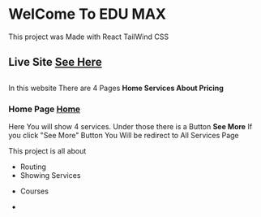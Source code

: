# WelCome To EDU MAX

This project was Made with React TailWind CSS

## Live Site [See Here](https://edu-max.netlify.app/)

##

In this website There are 4 Pages **Home Services About Pricing**

### Home Page [Home](https://edu-max.netlify.app/)

Here You will show 4 services. Under those there is a Button **See More**
If you click "See More" Button You Will be redirect to All Services Page

This project is all about

-   Routing
-   Showing Services

*   Courses

-
